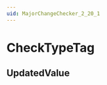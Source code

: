 ```yaml
---
uid: MajorChangeChecker_2_20_1
---
```


# CheckTypeTag

## UpdatedValue

<!-- Description, Properties, ... sections are auto-generated. -->
<!-- REPLACE ME AUTO-GENERATION -->

<!-- Uncomment to add extra details -->
<!--### Details-->

<!-- Uncomment to add example code -->
<!--### Example code-->
